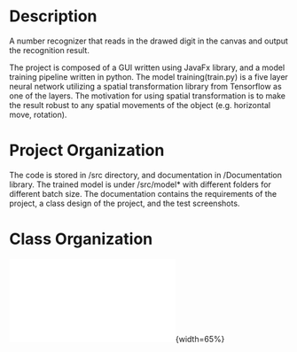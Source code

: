 # Description
A number recognizer that reads in the drawed digit in the canvas and output the recognition result.

The project is composed of a GUI written using JavaFx library, and a model training pipeline written in python. The model training(train.py) is a five layer neural network utilizing a spatial transformation library from Tensorflow as one of the layers. The motivation for using spatial transformation is to make the result robust to any spatial movements of the object (e.g. horizontal move, rotation).

# Project Organization
The code is stored in /src directory, and documentation in /Documentation library. The trained model is under /src/model* with different folders for different batch size.
The documentation contains the requirements of the project, a class design of the project, and the test screenshots.

# Class Organization
![Image Title](./Documentation/class_design.pdf){width=65%}
